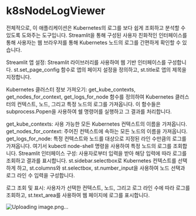 # k8sNodeLogViewer
전체적으로, 이 애플리케이션은 Kubernetes의 로그를 보다 쉽게 조회하고 분석할 수 있도록 도와주는 도구입니다. Streamlit을 통해 구성된 사용자 친화적인 인터페이스를 통해 사용자는 웹 브라우저를 통해 Kubernetes 노드의 로그를 간편하게 확인할 수 있습니다.

Streamlit 앱 설정: Streamlit 라이브러리를 사용하여 웹 기반 인터페이스를 구성합니다. st.set_page_config 함수로 앱의 페이지 설정을 정의하고, st.title로 앱의 제목을 지정합니다.

Kubernetes 클러스터 정보 가져오기: get_kube_contexts, get_nodes_for_context, get_logs_for_node 함수를 정의하여 Kubernetes 클러스터의 컨텍스트, 노드, 그리고 특정 노드의 로그를 가져옵니다. 이 함수들은 subprocess.Popen을 사용하여 쉘 명령어를 실행하고 그 결과를 처리합니다.

get_kube_contexts: 사용 가능한 모든 Kubernetes 컨텍스트의 이름을 가져옵니다.
get_nodes_for_context: 주어진 컨텍스트에 속하는 모든 노드의 이름을 가져옵니다.
get_logs_for_node: 특정 컨텍스트와 노드를 대상으로 지정된 라인 수만큼의 로그를 가져옵니다. 여기서 kubectl node-shell 명령을 사용하여 특정 노드의 로그를 조회합니다.
Streamlit 인터페이스 구성: 사용자로부터 입력을 받아 해당 입력에 따라 로그를 조회하고 결과를 표시합니다. st.sidebar.selectbox로 Kubernetes 컨텍스트를 선택하게 하고, st.columns와 st.selectbox, st.number_input을 사용하여 노드 선택과 로그 라인 수 입력을 구성합니다.

로그 조회 및 표시: 사용자가 선택한 컨텍스트, 노드, 그리고 로그 라인 수에 따라 로그를 조회하고, st.text_area를 사용하여 웹 페이지에 로그를 표시합니다.

![Uploading image.png…]()

